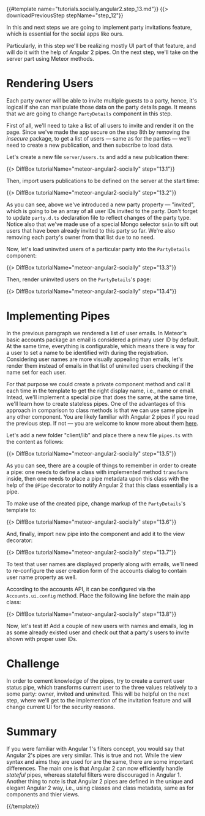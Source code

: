 {{#template name="tutorials.socially.angular2.step_13.md"}}
{{> downloadPreviousStep stepName="step_12"}}

In this and next steps we are going to implement
party invitations feature, which is essential for the social apps like ours.

Particularly, in this step we'll be realizing mostly UI
part of that feature, and will do it with the help of Angular 2 pipes.
On the next step, we'll take on the server part using
Meteor methods.

# Rendering Users

Each party owner will be able to invite multiple guests to
a party, hence, it's logical if she can manipulate those data
on the party details page. It means that we are going to
change `PartyDetails` component in this step.

First of all, we'll need to take a list of all users to invite
and render it on the page. Since we've made the app secure on the step 8th by removing the _insecure_ package,
to get a list of users — same as for the parties — we'll need to create 
a new publication, and then subscribe to load data. 

Let's create a new file `server/users.ts` and add a new publication there:

{{> DiffBox tutorialName="meteor-angular2-socially" step="13.1"}}

Then, import users publications to be defined on the server at the start time:

{{> DiffBox tutorialName="meteor-angular2-socially" step="13.2"}}

As you can see, above we've introduced a new party property — "invited", which
is going to be an array of all user IDs invited to the party.
Don't forget to update `party.d.ts` declaration file to reflect changes of the party type.
Notice also that we've made use of a special Mongo selector `$nin` to sift out 
users that have been already invited to this party so far.
We're also removing each party's owner from that list due to no need.

Now, let's load uninvited users of a particular party into the `PartyDetails` component:

{{> DiffBox tutorialName="meteor-angular2-socially" step="13.3"}}

Then, render uninvited users on the `PartyDetails`'s page:

{{> DiffBox tutorialName="meteor-angular2-socially" step="13.4"}}

# Implementing Pipes

In the previous paragraph we rendered a list of user emails.
In Meteor's basic accounts package an email is considered a primary
user ID by default. At the same time, everything is configurable, which means there is way for a user to set a name to be 
identified with during the registration.
Considering user names are more visually appealing than emails,
let's render them instead of emails in that list of uninvited users
checking if the name set for each user.

For that purpose we could create a private component method
and call it each time in the template to get the right display name, i.e., name or email. Intead,
we'll implement a special pipe that does the same, at the same time,
we'll learn how to create stateless pipes. One of the advantages of this
approach in comparison to class methods is that we can use same pipe
in any other component.
You are likely familiar with Angular 2 pipes if
you read the previous step. If not — you are welcome to know more about them [here](https://angular.io/docs/ts/latest/guide/pipes.html).

Let's add a new folder "client/lib" and place there a new file `pipes.ts`
with the content as follows:

{{> DiffBox tutorialName="meteor-angular2-socially" step="13.5"}}

As you can see, there are a couple of things to remember in order to create a pipe:
one needs to define a class with implemented method `transform` inside,
then one needs to place a pipe metadata upon this class with the help of
the `@Pipe` decorator to notify Angular 2 that this class essentially is a pipe.

To make use of the created pipe, change markup of the `PartyDetails`'s template to:

{{> DiffBox tutorialName="meteor-angular2-socially" step="13.6"}}

And, finally, import new pipe into the component and add it to the view decorator:

{{> DiffBox tutorialName="meteor-angular2-socially" step="13.7"}}

To test that user names are displayed properly along with emails,
we'll need to re-configure the user creation form of the accounts dialog to contain
user name property as well.

According to the accounts API, it can be configured via the `Accounts.ui.config` method.
Place the following line before the main app class:

{{> DiffBox tutorialName="meteor-angular2-socially" step="13.8"}}

Now, let's test it! Add a couple of new users with names and emails,
log in as some already existed user and check out that a party's users to 
invite shown with proper user IDs.

# Challenge

In order to cement knowledge of the pipes, try to create
a current user status pipe, which transforms current user to the three values relatively to a some party:
owner, invited and uninvited. This will be helpful on the next step,
where we'll get to the implemention of the invitation feature and will change
current UI for the security reasons.

# Summary

If you were familiar with Angular 1's filters concept,
you would say that Angular 2's pipes are very similar.
This is true and not. While the view syntax and aims they are
used for are the same, there are some important differences.
The main one is that Angular 2 can now efficiently handle 
_stateful_ pipes, whereas stateful filters were discouraged in Angular 1.
Another thing to note is that Angular 2 pipes are defined in the unique and elegant Angular 2 way, i.e.,
using classes and class metadata, same as for components and thier views.

{{/template}}
